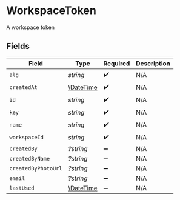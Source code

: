 # WorkspaceToken

A workspace token


## Fields

| Field                                                         | Type                                                          | Required                                                      | Description                                                   |
| ------------------------------------------------------------- | ------------------------------------------------------------- | ------------------------------------------------------------- | ------------------------------------------------------------- |
| `alg`                                                         | *string*                                                      | :heavy_check_mark:                                            | N/A                                                           |
| `createdAt`                                                   | [\DateTime](https://www.php.net/manual/en/class.datetime.php) | :heavy_check_mark:                                            | N/A                                                           |
| `id`                                                          | *string*                                                      | :heavy_check_mark:                                            | N/A                                                           |
| `key`                                                         | *string*                                                      | :heavy_check_mark:                                            | N/A                                                           |
| `name`                                                        | *string*                                                      | :heavy_check_mark:                                            | N/A                                                           |
| `workspaceId`                                                 | *string*                                                      | :heavy_check_mark:                                            | N/A                                                           |
| `createdBy`                                                   | *?string*                                                     | :heavy_minus_sign:                                            | N/A                                                           |
| `createdByName`                                               | *?string*                                                     | :heavy_minus_sign:                                            | N/A                                                           |
| `createdByPhotoUrl`                                           | *?string*                                                     | :heavy_minus_sign:                                            | N/A                                                           |
| `email`                                                       | *?string*                                                     | :heavy_minus_sign:                                            | N/A                                                           |
| `lastUsed`                                                    | [\DateTime](https://www.php.net/manual/en/class.datetime.php) | :heavy_minus_sign:                                            | N/A                                                           |